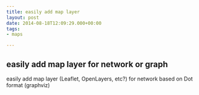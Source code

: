 ```yaml
---
title: easily add map layer
layout: post
date: 2014-08-18T12:09:29.000+00:00
tags:
- maps

---
```

## easily add map layer for network or graph

easily add map layer (Leaflet, OpenLayers, etc?) for network based on Dot format (graphviz)
